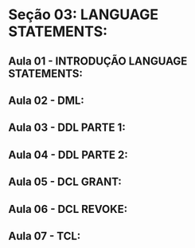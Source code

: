 # Seção 03: LANGUAGE STATEMENTS:

## Aula 01 - INTRODUÇÃO LANGUAGE STATEMENTS:

## Aula 02 - DML:

## Aula 03 - DDL PARTE 1:

## Aula 04 - DDL PARTE 2:

## Aula 05 - DCL GRANT:

## Aula 06 - DCL REVOKE:

## Aula 07 - TCL:
